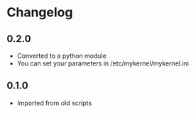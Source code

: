 # Changelog

## 0.2.0
- Converted to a python module
- You can set your parameters in /etc/mykernel/mykernel.ini

## 0.1.0
- Imported from old scripts